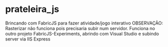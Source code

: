 # prateleira_js
 Brincando com FabricJS para fazer atividade/jogo interativo
OBSERVAÇÃO: Rasterizar não funciona pois precisaria subir num servidor.
Funciona no outro projeto FabricJS-Experiments, abrindo com Visual Studio e subindo server via IIS Express
